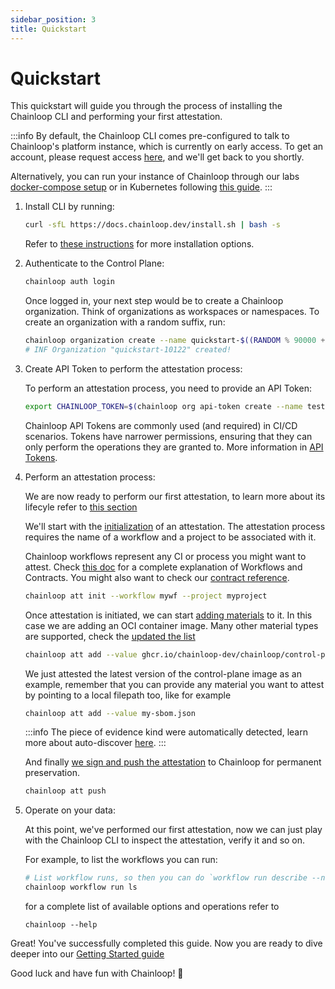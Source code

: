 ```yaml
---
sidebar_position: 3
title: Quickstart
---
```


# Quickstart

This quickstart will guide you through the process of installing the Chainloop CLI and performing your first attestation.

:::info
By default, the Chainloop CLI comes pre-configured to talk to Chainloop's platform instance, which is currently on early access. To get an account, please request access [here](https://app.chainloop.dev/request-access), and we'll get back to you shortly.

Alternatively, you can run your instance of Chainloop through our labs [docker-compose setup](https://github.com/chainloop-dev/chainloop/tree/main/devel#labs-environments) or in Kubernetes following [this guide](/guides/deployment/k8s/).
:::


1. Install CLI by running:

    ```bash
    curl -sfL https://docs.chainloop.dev/install.sh | bash -s
    ```
    Refer to [these instructions](/getting-started/installation) for more installation options.

2. Authenticate to the Control Plane:

    ```bash
    chainloop auth login
    ```

    Once logged in, your next step would be to create a Chainloop organization. Think of organizations as workspaces or namespaces. To create an organization with a random suffix, run:

    ```bash
    chainloop organization create --name quickstart-$((RANDOM % 90000 + 10000))
    # INF Organization "quickstart-10122" created!
    ```

3. Create API Token to perform the attestation process:

    To perform an attestation process, you need to provide an API Token:

    ```bash
    export CHAINLOOP_TOKEN=$(chainloop org api-token create --name test-api-token -o token)
    ```

    Chainloop API Tokens are commonly used (and required) in CI/CD scenarios. Tokens have narrower permissions, ensuring that they can only perform the operations they are granted to. More information in [API Tokens](/reference/operator/api-tokens#api-tokens).

4. Perform an attestation process:

    We are now ready to perform our first attestation, to learn more about its lifecyle refer to [this section](/getting-started/attestation-crafting#introduction)
    
    We'll start with the [initialization](/getting-started/attestation-crafting#initialization) of an attestation. The attestation process requires the name of a workflow and a project to be associated with it.

    Chainloop workflows represent any CI or process you might want to attest. Check [this doc](/getting-started/workflow-definition) for a complete explanation of Workflows and Contracts.
    You might also want to check our [contract reference](/reference/operator/contract).

    ```bash
    chainloop att init --workflow mywf --project myproject
    ```

    Once attestation is initiated, we can start [adding materials](/getting-started/attestation-crafting#adding-materials) to it. 
    In this case we are adding an OCI container image.
    Many other material types are supported, check the [updated the list](/reference/operator/contract#material-schema)

    ```bash
    chainloop att add --value ghcr.io/chainloop-dev/chainloop/control-plane:latest
    ```

    We just attested the latest version of the control-plane image as an example, remember that you can provide any material you want to attest by pointing to a local filepath too, like for example

    ```bash
    chainloop att add --value my-sbom.json
    ```

   :::info
   The piece of evidence kind were automatically detected, learn more about auto-discover [here](reference/attestations.md).
   :::

    And finally [we sign and push the attestation](/getting-started/attestation-crafting#encode-sign-and-push-attestation) to Chainloop for permanent preservation.

    ```bash
    chainloop att push
    ```

6. Operate on your data:

    At this point, we've performed our first attestation, now we can just play with the Chainloop CLI to inspect the attestation, verify it and so on. 
    
    For example, to list the workflows you can run: 

    ```bash
    # List workflow runs, so then you can do `workflow run describe --name <workflow-name>` to get more details
    chainloop workflow run ls
    ```

    for a complete list of available options and operations refer to

    ```
    chainloop --help
    ```

Great! You've successfully completed this guide. Now you are ready to dive deeper into our [Getting Started guide](/getting-started/installation)

Good luck and have fun with Chainloop! 🚀